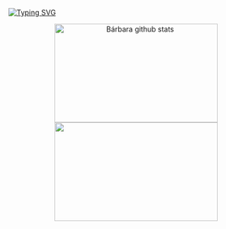 [![Typing SVG](https://readme-typing-svg.herokuapp.com/?color=E0FFFF&size=35&center=true&vCenter=true&width=1000&lines=Olá!+Meu+nome+é+Bárbara.;Tenho+21+anos;Estou+iniciando+na+programação.+:%29)](https://git.io/typing.svg)

<div align="center">
    <img width="80%" height="195px" src="https://github-readme-stats.vercel.app/api?username=barbara-pr&show_icons=true&count_private=true&hide_border=true&title_color=FFB6C1&icon_color=B0E0E6&text_color=DCDCDC&bg_color=1C1C1C" alt="Bárbara github stats"/>
<br>
<img width=80%" height="195px" src="https://github-readme-stats.vercel.app/api/top-langs/?username=barbara-pr&layout=compact&hide_border=true&title_color=FFB6C1&bg_color=1C1C1C"/>
</div> 